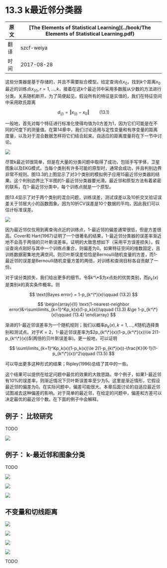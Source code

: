 # 13.3 k最近邻分类器

| 原文   | [The Elements of Statistical Learning](../book/The Elements of Statistical Learning.pdf) |
| ---- | ---------------------------------------- |
| 翻译   | szcf-weiya                               |
| 时间   | 2017-08-28                               |

这些分类器是基于存储的，并且不需要拟合模型。给定查询点$x_0$，找到$k$个距离$x_0$最近的训练点$x_{(r)}, r=1,\ldots,k$，接着在这$k$个最近邻中采用多数服从少数的方法进行分类。关系随机断开。为了简便起见，假设所有的特征是实值的，我们在特征空间中采用欧氏距离

$$
d_{(i)} = \Vert x_{(i)} - x_0\Vert \qquad (13.1)
$$

一般地，首先对每个特征进行标准化使得均值为0方差为1，因为它们可能是在不同的尺度下的测量值。在第14章中，我们讨论适用与定性变量和有序变量的距离度量，以及对于混合数据怎样将它们结合起来。自适应的距离度量将在下一节中讨论。

![](../img/13/fig13.3.png)

尽管k最近邻很简单，但是在大量的分类问题中取得了成功，包括手写字体，卫星图象以及EKG模式。当每个类别有许多可能的原型时，通常会成功，并且判别边界非常不规则。图13.3的上图显示了对3个类别的模拟例子应用15最近邻分类器的结果。这个判别边界比下半图的1-最近邻分类器要光滑。最近邻和原型方法有着紧密的联系，在1-最近邻分类中，每个训练点就是一个原型。

图13.4显示了对于两个类别的混合问题，训练误差，测试误差以及10折交叉验证误差关于邻居大小的函数图象。因为10折CV误差是10个数据的平均，因此我们可以估计标准误差。

![](../img/10/fig13.4.png)

因为最近邻仅仅用到离查询点近的训练点，1-最近邻的偏差通常很低，但是方差很高。Cover和
Hart(1967)证明了一个很著名的结果，1-最近邻分类器的误差率渐近地不会高于两倍的贝叶斯误差率。证明的大致思想如下（采用平方误差损失）。假设查询点刚好与其中一个训练点重合，则偏差为0。如果特征空间的维数固定，且训练数据密集地充满空间。则贝叶斯误差恰恰是Bernoulli随机变量的方差，而1-最近邻的误差是Bernoulli随机变量方差的两倍，对训练和查询目标各自贡献了一份。

对于误分类损失，我们给出更多的细节。令$k^\*$为$x$点处的优势类别，而$p_k(x)$是类别$k$的真实条件概率。则

$$
\text{Bayes error} = 1-p_{k^\*}(x)\qquad (13.2)
$$

$$
\begin{array}{ll}
\text{1-nearest-neighbor error}&=\sum\limits_{k=1}^Kp_k(x)(1-p_k(x))\qquad (13.3)
&\ge 1-p_{k^\*}(x)\qquad (13.4)
\end{array}
$$

渐进的1-最近邻误差率为一个随机规则；我们以概率$p_k(x),k=1,\ldots,K$随机选择类别和测试点。对于$K=2$，1-最近邻误差率为$2p_{k^\*}(x)(1-p_{k^\*}(x))\le 2(1-p_{k^\*}(x))$(两倍的贝叶斯误差率)。更一般地，可以证明

$$
\sum\limits_{k=1}^Kp_k(x)(1-p_k(x))\le 2(1-p_{k\*}(x))-\frac{K}{K-1}(1-p_{k^\*}(x))^2\qquad (13.5)
$$

可以导出更多这种形式的结果；Ripley(1996)总结了其中的一些。

这个结果可以提供在给定问题中最优的效果的大致思路。举个例子，如果1-最近邻有$10\%$的误差率，则渐近情况下贝叶斯误差率至少为$5%$。这里是渐近情形，它假设最近邻的偏差为0。在实际问题中，偏差可能很大。本章后面讨论的自适应最近邻试图减去这种偏差的影响。对于简单的最近邻，在给定的问题中，偏差和方差可以决定最优的最近邻个数。在下面的例子中会解释。

## 例子： 比较研究

TODO

![](../img/13/fig13.5.png)


## 例子： k-最近邻和图象分类

TODO

![](../img/13/fig13.6.png)


![](../img/13/fig13.7.png)

![](../img/13/fig13.8.png)

## 不变量和切线距离

![](../img/13/fig13.9.png)

![](../img/13/fig13.10.png)

![](../img/13/fig13.11.png)

![](../img/13/tab13.1.png)

TODO
